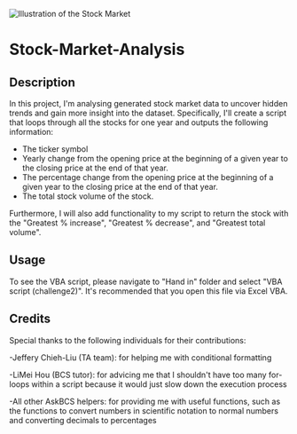 ![Illustration of the Stock Market](https://img.money.com/2022/05/News-Plunging-Stocks-401k.jpg?quality=60&w=1600 )
# Stock-Market-Analysis
## Description 
In this project, I'm analysing generated stock market data to uncover hidden trends and gain more insight into the dataset. Specifically, I'll create a script that loops through all the stocks for one year and outputs the following information:

- The ticker symbol
- Yearly change from the opening price at the beginning of a given year to the closing price at the end of that year.
- The percentage change from the opening price at the beginning of a given year to the closing price at the end of that year.
- The total stock volume of the stock.

Furthermore, I will also add functionality to my script to return the stock with the "Greatest % increase", "Greatest % decrease", and "Greatest total volume". 

## Usage
To see the VBA script, please navigate to "Hand in" folder and select "VBA script (challenge2)". It's recommended that you open this file via Excel VBA. 

## Credits
Special thanks to the following individuals for their contributions:

-Jeffery Chieh-Liu (TA team): for helping me with conditional formatting 

-LiMei Hou (BCS tutor): for advicing me that I shouldn't have too many for-loops within a script because it would just slow down the execution process

-All other AskBCS helpers: for providing me with useful functions, such as the functions to convert numbers in scientific notation to normal numbers and converting decimals to percentages
